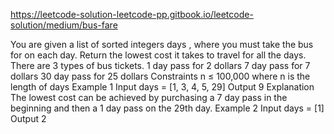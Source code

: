 https://leetcode-solution-leetcode-pp.gitbook.io/leetcode-solution/medium/bus-fare

You are given a list of sorted integers days , where you must take the bus for on each day. Return the lowest cost it takes to travel for all the days.
There are 3 types of bus tickets.
1 day pass for 2 dollars
7 day pass for 7 dollars
30 day pass for 25 dollars
Constraints
n ≤ 100,000 where n is the length of days
Example 1
Input
days = [1, 3, 4, 5, 29]
Output
9
Explanation
The lowest cost can be achieved by purchasing a 7 day pass in the beginning and then a 1 day pass on the 29th day.
Example 2
Input
days = [1]
Output
2
